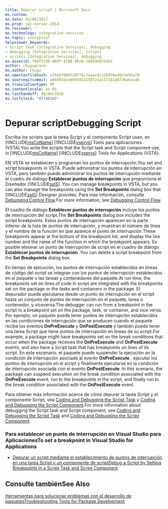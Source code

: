 ```yaml
---
title: Depurar script | Microsoft Docs
ms.custom: ''
ms.date: 03/06/2017
ms.prod: sql-server-2014
ms.reviewer: ''
ms.technology: integration-services
ms.topic: conceptual
helpviewer_keywords:
- Script task [Integration Services], debugging
- debugging [Integration Services], scripts
- scripts [Integration Services], debugging
ms.assetid: fddf57d8-8607-4f88-85a0-1b683087b491
author: chugugrace
ms.author: chugu
ms.openlocfilehash: a7926f806f20f76c7aaac0c22b970addc5e93a78
ms.sourcegitcommit: ad4d92dce894592a259721a1571b1d8736abacdb
ms.translationtype: MT
ms.contentlocale: es-ES
ms.lasthandoff: 08/04/2020
ms.locfileid: "87748165"
---
```

# <a name="debugging-script"></a><span data-ttu-id="ac91f-102">Depurar script</span><span class="sxs-lookup"><span data-stu-id="ac91f-102">Debugging Script</span></span>
  <span data-ttu-id="ac91f-103">Escriba los scripts que la tarea Script y el componente Script usan, en [!INCLUDE[msCoName](../../includes/msconame-md.md)] [!INCLUDE[vsprvs](../../includes/vsprvs-md.md)] Tools para aplicaciones (VSTA).</span><span class="sxs-lookup"><span data-stu-id="ac91f-103">You write the scripts that the Script task and Script component use, in [!INCLUDE[msCoName](../../includes/msconame-md.md)] [!INCLUDE[vsprvs](../../includes/vsprvs-md.md)] Tools for Applications (VSTA).</span></span>  
  
 <span data-ttu-id="ac91f-104">EN VSTA se establecen y programan los puntos de interrupción.</span><span class="sxs-lookup"><span data-stu-id="ac91f-104">You set and script breakpoints in VSTA.</span></span> <span data-ttu-id="ac91f-105">Puede administrar los puntos de interrupción en VSTA, pero también puede administrar los puntos de interrupción mediante el cuadro de diálogo **Establecer puntos de interrupción** que proporciona el Diseñador [!INCLUDE[ssIS](../../includes/ssis-md.md)] .</span><span class="sxs-lookup"><span data-stu-id="ac91f-105">You can manage breakpoints in VSTA, but you can also manage the breakpoints using the **Set Breakpoints** dialog box that [!INCLUDE[ssIS](../../includes/ssis-md.md)] Designer provides.</span></span> <span data-ttu-id="ac91f-106">Para más información, consulte [Debugging Control Flow](debugging-control-flow.md).</span><span class="sxs-lookup"><span data-stu-id="ac91f-106">For more information, see [Debugging Control Flow](debugging-control-flow.md).</span></span>  
  
 <span data-ttu-id="ac91f-107">El cuadro de diálogo **Establecer puntos de interrupción** incluye los puntos de interrupción del script.</span><span class="sxs-lookup"><span data-stu-id="ac91f-107">The **Set Breakpoints** dialog box includes the script breakpoints.</span></span> <span data-ttu-id="ac91f-108">Estos puntos de interrupción aparecen en la parte inferior de la lista de puntos de interrupción, y muestran el número de línea y el nombre de la función en que aparece el punto de interrupción.</span><span class="sxs-lookup"><span data-stu-id="ac91f-108">These breakpoints appear at the bottom of the breakpoint list, and display the line number and the name of the function in which the breakpoint appears.</span></span> <span data-ttu-id="ac91f-109">Es posible eliminar un punto de interrupción de script en el cuadro de diálogo **Establecer puntos de interrupción** .</span><span class="sxs-lookup"><span data-stu-id="ac91f-109">You can delete a script breakpoint from the **Set Breakpoints** dialog box.</span></span>  
  
 <span data-ttu-id="ac91f-110">En tiempo de ejecución, los puntos de interrupción establecidos en líneas de código del script se integran con los puntos de interrupción establecidos en el paquete o las tareas y contenedores del paquete.</span><span class="sxs-lookup"><span data-stu-id="ac91f-110">At run time, the breakpoints set on lines of code in script are integrated with the breakpoints set on the package or the tasks and containers in the package.</span></span> <span data-ttu-id="ac91f-111">El depurador puede ejecutarse desde un punto de interrupción en el script hasta un conjunto de puntos de interrupción en el paquete, tarea o contenedor, y viceversa.</span><span class="sxs-lookup"><span data-stu-id="ac91f-111">The debugger can run from a breakpoint in the script to a breakpoint set on the package, task, or container, and vice versa.</span></span> <span data-ttu-id="ac91f-112">Por ejemplo, un paquete puede tener puntos de interrupción establecidos en las condiciones de interrupción que se producen cuando el paquete recibe los eventos **OnPreExecute** y **OnPostExecute** y también puede tener una tarea Script que tiene puntos de interrupción en líneas de su script.</span><span class="sxs-lookup"><span data-stu-id="ac91f-112">For example, a package might have breakpoints set on the break conditions that occur when the package receives the **OnPreExecute** and **OnPostExecute** events, and also have a Script task that has breakpoints on lines of its script.</span></span> <span data-ttu-id="ac91f-113">En este escenario, el paquete puede suspender la ejecución en la condición de interrupción asociada al evento **OnPreExecute** , ejecutar los puntos de interrupción en el script y finalmente ejecutarse en la condición de interrupción asociada con el evento **OnPostExecute** .</span><span class="sxs-lookup"><span data-stu-id="ac91f-113">In this scenario, the package can suspend execution on the break condition associated with the **OnPreExecute** event, run to the breakpoints in the script, and finally run to the break condition associated with the **OnPostExecute** event.</span></span>  
  
 <span data-ttu-id="ac91f-114">Para obtener más información acerca de cómo depurar la tarea Script y el componente Script, vea [Coding and Debugging the Script Task](../extending-packages-scripting/task/coding-and-debugging-the-script-task.md) y [Coding and Debugging the Script Component](../extending-packages-scripting/data-flow-script-component/coding-and-debugging-the-script-component.md).</span><span class="sxs-lookup"><span data-stu-id="ac91f-114">For more information about debugging the Script task and Script component, see [Coding and Debugging the Script Task](../extending-packages-scripting/task/coding-and-debugging-the-script-task.md) and [Coding and Debugging the Script Component](../extending-packages-scripting/data-flow-script-component/coding-and-debugging-the-script-component.md).</span></span>  
  
### <a name="to-set-a-breakpoint-in-visual-studio-for-applications"></a><span data-ttu-id="ac91f-115">Para establecer un punto de interrupción en Visual Studio para Aplicaciones</span><span class="sxs-lookup"><span data-stu-id="ac91f-115">To set a breakpoint in Visual Studio for Applications</span></span>  
  
-   [<span data-ttu-id="ac91f-116">Depurar un script mediante el establecimiento de puntos de interrupción en una tarea Script y un componente de script</span><span class="sxs-lookup"><span data-stu-id="ac91f-116">Debug a Script by Setting Breakpoints in a Script Task and Script Component</span></span>](../extending-packages-scripting/debug-a-script-by-setting-breakpoints-in-a-script-task-and-script-component.md)  
  
## <a name="see-also"></a><span data-ttu-id="ac91f-117">Consulte también</span><span class="sxs-lookup"><span data-stu-id="ac91f-117">See Also</span></span>  
 [<span data-ttu-id="ac91f-118">Herramientas para solucionar problemas con el desarrollo de paquetes</span><span class="sxs-lookup"><span data-stu-id="ac91f-118">Troubleshooting Tools for Package Development</span></span>](troubleshooting-tools-for-package-development.md)  
  
  
